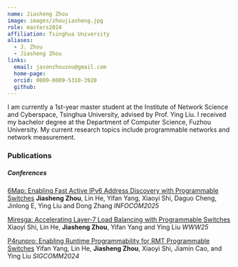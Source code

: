 ```yaml
---
name: Jiasheng Zhou
image: images/zhoujiasheng.jpg
role: masters2024
affiliation: Tsinghua University
aliases:
  - J. Zhou
  - Jiasheng Zhou
links:
  email: jasonzhouzou@gmail.com
  home-page: 
  orcid: 0009-0009-5310-3920
  github: 
---
```


I am currently a 1st-year master student at the Institute of Network Science and Cyberspace, Tsinghua University, advised by Prof. Ying Liu. I received my bachelor degree at the Department of Computer Science, Fuzhou University. My current research topics include programmable networks and network measurement.

### Publications

##### Conferences

[6Map: Enabling Fast Active IPv6 Address Discovery with Programmable Switches]()
**Jiasheng Zhou**, Lin He, Yifan Yang, Xiaoyi Shi, Daguo Cheng, Jinlong E, Ying Liu and Dong Zhang
_INFOCOM2025_

[Miresga: Accelerating Layer-7 Load Balancing with Programmable Switches]()
Xiaoyi Shi, Lin He, **Jiasheng Zhou**, Yifan Yang and Ying Liu
_WWW25_

[P4runpro: Enabling Runtime Programmability for RMT Programmable Switches]()
Yifan Yang, Lin He, **Jiasheng Zhou**, Xiaoyi Shi, Jiamin Cao, and Ying Liu
_SIGCOMM2024_

